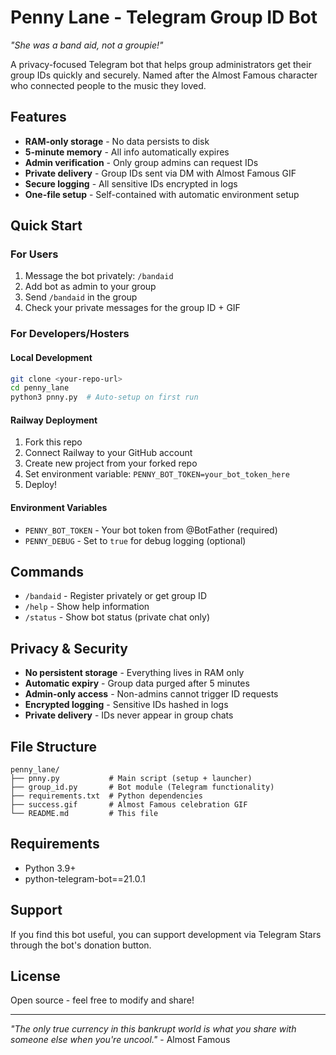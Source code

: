 # Penny Lane - Telegram Group ID Bot

*"She was a band aid, not a groupie!"*

A privacy-focused Telegram bot that helps group administrators get their group IDs quickly and securely. Named after the Almost Famous character who connected people to the music they loved.

## Features

- **RAM-only storage** - No data persists to disk
- **5-minute memory** - All info automatically expires
- **Admin verification** - Only group admins can request IDs
- **Private delivery** - Group IDs sent via DM with Almost Famous GIF
- **Secure logging** - All sensitive IDs encrypted in logs
- **One-file setup** - Self-contained with automatic environment setup

## Quick Start

### For Users
1. Message the bot privately: `/bandaid`
2. Add bot as admin to your group
3. Send `/bandaid` in the group
4. Check your private messages for the group ID + GIF

### For Developers/Hosters

#### Local Development
```bash
git clone <your-repo-url>
cd penny_lane
python3 pnny.py  # Auto-setup on first run
```

#### Railway Deployment
1. Fork this repo
2. Connect Railway to your GitHub account
3. Create new project from your forked repo
4. Set environment variable: `PENNY_BOT_TOKEN=your_bot_token_here`
5. Deploy!

#### Environment Variables
- `PENNY_BOT_TOKEN` - Your bot token from @BotFather (required)
- `PENNY_DEBUG` - Set to `true` for debug logging (optional)

## Commands

- `/bandaid` - Register privately or get group ID
- `/help` - Show help information
- `/status` - Show bot status (private chat only)

## Privacy & Security

- **No persistent storage** - Everything lives in RAM only
- **Automatic expiry** - Group data purged after 5 minutes
- **Admin-only access** - Non-admins cannot trigger ID requests
- **Encrypted logging** - Sensitive IDs hashed in logs
- **Private delivery** - IDs never appear in group chats

## File Structure

```
penny_lane/
├── pnny.py           # Main script (setup + launcher)
├── group_id.py       # Bot module (Telegram functionality)
├── requirements.txt  # Python dependencies
├── success.gif       # Almost Famous celebration GIF
└── README.md         # This file
```

## Requirements

- Python 3.9+
- python-telegram-bot==21.0.1

## Support

If you find this bot useful, you can support development via Telegram Stars through the bot's donation button.

## License

Open source - feel free to modify and share!

---

*"The only true currency in this bankrupt world is what you share with someone else when you're uncool."* - Almost Famous
